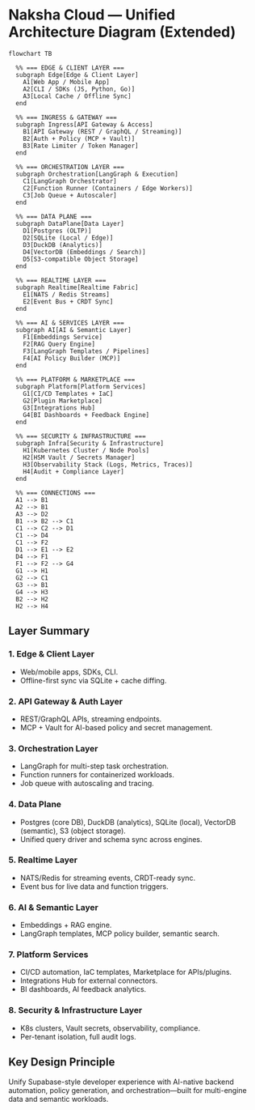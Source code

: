 # Naksha Cloud — Unified Architecture Diagram (Extended)

```mermaid
flowchart TB

  %% === EDGE & CLIENT LAYER ===
  subgraph Edge[Edge & Client Layer]
    A1[Web App / Mobile App]
    A2[CLI / SDKs (JS, Python, Go)]
    A3[Local Cache / Offline Sync]
  end

  %% === INGRESS & GATEWAY ===
  subgraph Ingress[API Gateway & Access]
    B1[API Gateway (REST / GraphQL / Streaming)]
    B2[Auth + Policy (MCP + Vault)]
    B3[Rate Limiter / Token Manager]
  end

  %% === ORCHESTRATION LAYER ===
  subgraph Orchestration[LangGraph & Execution]
    C1[LangGraph Orchestrator]
    C2[Function Runner (Containers / Edge Workers)]
    C3[Job Queue + Autoscaler]
  end

  %% === DATA PLANE ===
  subgraph DataPlane[Data Layer]
    D1[Postgres (OLTP)]
    D2[SQLite (Local / Edge)]
    D3[DuckDB (Analytics)]
    D4[VectorDB (Embeddings / Search)]
    D5[S3-compatible Object Storage]
  end

  %% === REALTIME LAYER ===
  subgraph Realtime[Realtime Fabric]
    E1[NATS / Redis Streams]
    E2[Event Bus + CRDT Sync]
  end

  %% === AI & SERVICES LAYER ===
  subgraph AI[AI & Semantic Layer]
    F1[Embeddings Service]
    F2[RAG Query Engine]
    F3[LangGraph Templates / Pipelines]
    F4[AI Policy Builder (MCP)]
  end

  %% === PLATFORM & MARKETPLACE ===
  subgraph Platform[Platform Services]
    G1[CI/CD Templates + IaC]
    G2[Plugin Marketplace]
    G3[Integrations Hub]
    G4[BI Dashboards + Feedback Engine]
  end

  %% === SECURITY & INFRASTRUCTURE ===
  subgraph Infra[Security & Infrastructure]
    H1[Kubernetes Cluster / Node Pools]
    H2[HSM Vault / Secrets Manager]
    H3[Observability Stack (Logs, Metrics, Traces)]
    H4[Audit + Compliance Layer]
  end

  %% === CONNECTIONS ===
  A1 --> B1
  A2 --> B1
  A3 --> D2
  B1 --> B2 --> C1
  C1 --> C2 --> D1
  C1 --> D4
  C1 --> F2
  D1 --> E1 --> E2
  D4 --> F1
  F1 --> F2 --> G4
  G1 --> H1
  G2 --> C1
  G3 --> B1
  G4 --> H3
  B2 --> H2
  H2 --> H4
```

## **Layer Summary**

### **1. Edge & Client Layer**

* Web/mobile apps, SDKs, CLI.
* Offline-first sync via SQLite + cache diffing.

### **2. API Gateway & Auth Layer**

* REST/GraphQL APIs, streaming endpoints.
* MCP + Vault for AI-based policy and secret management.

### **3. Orchestration Layer**

* LangGraph for multi-step task orchestration.
* Function runners for containerized workloads.
* Job queue with autoscaling and tracing.

### **4. Data Plane**

* Postgres (core DB), DuckDB (analytics), SQLite (local), VectorDB (semantic), S3 (object storage).
* Unified query driver and schema sync across engines.

### **5. Realtime Layer**

* NATS/Redis for streaming events, CRDT-ready sync.
* Event bus for live data and function triggers.

### **6. AI & Semantic Layer**

* Embeddings + RAG engine.
* LangGraph templates, MCP policy builder, semantic search.

### **7. Platform Services**

* CI/CD automation, IaC templates, Marketplace for APIs/plugins.
* Integrations Hub for external connectors.
* BI dashboards, AI feedback analytics.

### **8. Security & Infrastructure Layer**

* K8s clusters, Vault secrets, observability, compliance.
* Per-tenant isolation, full audit logs.

## **Key Design Principle**

Unify Supabase-style developer experience with AI-native backend automation, policy generation, and orchestration—built for multi-engine data and semantic workloads.

